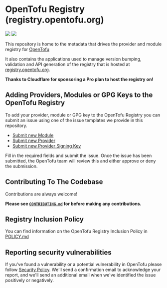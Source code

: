# OpenTofu Registry (registry.opentofu.org)

![](https://raw.githubusercontent.com/opentofu/brand-artifacts/main/full/transparent/SVG/on-dark.svg#gh-dark-mode-only)
![](https://raw.githubusercontent.com/opentofu/brand-artifacts/main/full/transparent/SVG/on-light.svg#gh-light-mode-only)

This repository is home to the metadata that drives the provider and module registry for [OpenTofu](https://github.com/opentofu/opentofu)

It also contains the applications used to manage version bumping, validation and API generation of the registry that is hosted at [registry.opentofu.org](https://registry.opentofu.org).

**Thanks to Cloudflare for sponsoring a Pro plan to host the registry on!**

## Adding Providers, Modules or GPG Keys to the OpenTofu Registry
To add your provider, module or GPG key to the OpenTofu Registry you can submit an issue using one of the issue templates we provide in this repository.

- [Submit new Module](https://github.com/opentofu/registry/issues/new?assignees=&labels=module%2Csubmission&projects=&template=module.yml&title=Module%3A+)
- [Submit new Provider](https://github.com/opentofu/registry/issues/new?assignees=&labels=provider%2Csubmission&projects=&template=provider.yml&title=Provider%3A+)
- [Submit new Provider Signing Key](https://github.com/opentofu/registry/issues/new?assignees=&labels=provider-key%2Csubmission&projects=&template=provider_key.yml&title=Provider+Key%3A+)

Fill in the required fields and submit the issue. Once the issue has been submitted, the OpenTofu team will review this and either approve or deny the submission.

## Contributing To The Codebase

Contributions are always welcome!

**Please see [`CONTRIBUTING.md`](CONTRIBUTING.md) for before making any contributions.**

## Registry Inclusion Policy

You can find information on the OpenTofu Registry Inclusion Policy in [POLICY.md](POLICY.md)

## Reporting security vulnerabilities
If you've found a vulnerability or a potential vulnerability in OpenTofu please follow [Security Policy](https://github.com/opentofu/opentofu/security/policy). We'll send a confirmation email to acknowledge your report, and we'll send an additional email when we've identified the issue positively or negatively.
